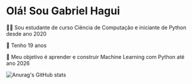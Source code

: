 # Olá! Sou Gabriel Hagui

👨‍🎓 Sou estudante de curso Ciência de Computação e iniciante de Python desde ano 2020

🎂 Tenho 19 anos

🎯 Meu objetivo é aprender e construir Machine Learning com Python até ano 2026

![Anurag's GitHub stats](https://github-readme-stats.vercel.app/api?username=CrashXBETAX&show_icons=true&theme=graywhite)












